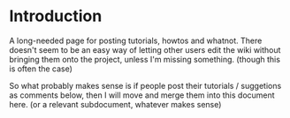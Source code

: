 # Introduction #

A long-needed page for posting tutorials, howtos and whatnot. There doesn't seem to be an easy way of letting other users edit the wiki without bringing them onto the project, unless I'm missing something. (though this is often the case)

So what probably makes sense is if people post their tutorials / suggetions as comments below, then I will move and merge them into this document here. (or a relevant subdocument, whatever makes sense)